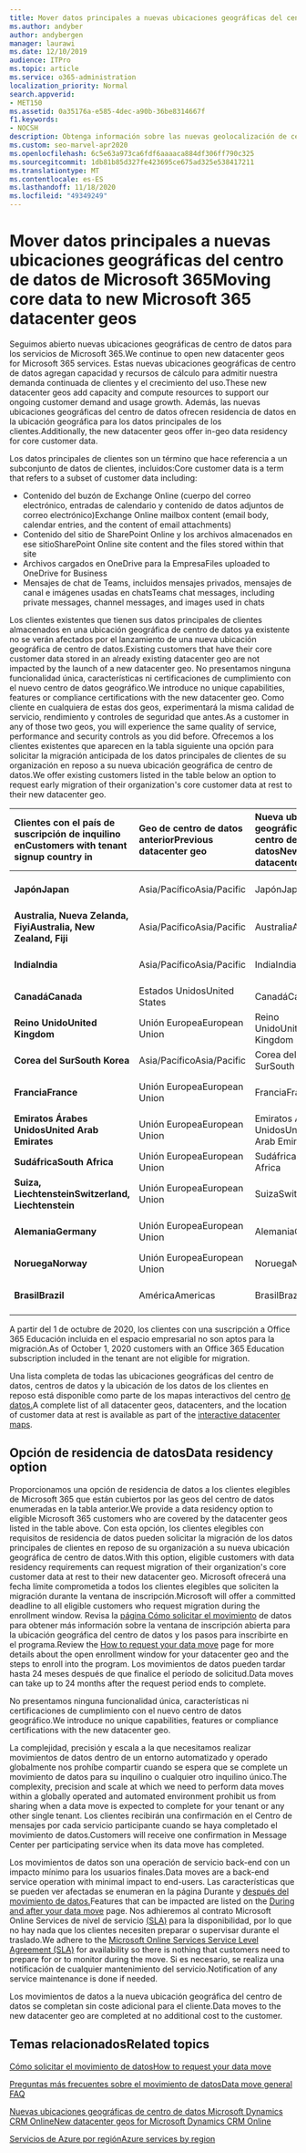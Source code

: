 ```yaml
---
title: Mover datos principales a nuevas ubicaciones geográficas del centro de datos de Microsoft 365
ms.author: andyber
author: andybergen
manager: laurawi
ms.date: 12/10/2019
audience: ITPro
ms.topic: article
ms.service: o365-administration
localization_priority: Normal
search.appverid:
- MET150
ms.assetid: 0a35176a-e585-4dec-a90b-36be8314667f
f1.keywords:
- NOCSH
description: Obtenga información sobre las nuevas geolocalización de centros de datos de Office 365 y cómo usar la opción de residencia de datos para solicitar un movimiento de los datos principales a una nueva ubicación geográfica.
ms.custom: seo-marvel-apr2020
ms.openlocfilehash: 6c5e63a973ca6fdf6aaaaca884df306ff790c325
ms.sourcegitcommit: 1db81b85d327fe423695ce675ad325e538417211
ms.translationtype: MT
ms.contentlocale: es-ES
ms.lasthandoff: 11/18/2020
ms.locfileid: "49349249"
---
```

# <a name="moving-core-data-to-new-microsoft-365-datacenter-geos"></a><span data-ttu-id="7d4fa-103">Mover datos principales a nuevas ubicaciones geográficas del centro de datos de Microsoft 365</span><span class="sxs-lookup"><span data-stu-id="7d4fa-103">Moving core data to new Microsoft 365 datacenter geos</span></span>

<span data-ttu-id="7d4fa-104">Seguimos abierto nuevas ubicaciones geográficas de centro de datos para los servicios de Microsoft 365.</span><span class="sxs-lookup"><span data-stu-id="7d4fa-104">We continue to open new datacenter geos for Microsoft 365 services.</span></span> <span data-ttu-id="7d4fa-105">Estas nuevas ubicaciones geográficas de centro de datos agregan capacidad y recursos de cálculo para admitir nuestra demanda continuada de clientes y el crecimiento del uso.</span><span class="sxs-lookup"><span data-stu-id="7d4fa-105">These new datacenter geos add capacity and compute resources to support our ongoing customer demand and usage growth.</span></span> <span data-ttu-id="7d4fa-106">Además, las nuevas ubicaciones geográficas del centro de datos ofrecen residencia de datos en la ubicación geográfica para los datos principales de los clientes.</span><span class="sxs-lookup"><span data-stu-id="7d4fa-106">Additionally, the new datacenter geos offer in-geo data residency for core customer data.</span></span> 

<span data-ttu-id="7d4fa-107">Los datos principales de clientes son un término que hace referencia a un subconjunto de datos de clientes, incluidos:</span><span class="sxs-lookup"><span data-stu-id="7d4fa-107">Core customer data is a term that refers to a subset of customer data including:</span></span> 
- <span data-ttu-id="7d4fa-108">Contenido del buzón de Exchange Online (cuerpo del correo electrónico, entradas de calendario y contenido de datos adjuntos de correo electrónico)</span><span class="sxs-lookup"><span data-stu-id="7d4fa-108">Exchange Online mailbox content (email body, calendar entries, and the content of email attachments)</span></span>
- <span data-ttu-id="7d4fa-109">Contenido del sitio de SharePoint Online y los archivos almacenados en ese sitio</span><span class="sxs-lookup"><span data-stu-id="7d4fa-109">SharePoint Online site content and the files stored within that site</span></span>
- <span data-ttu-id="7d4fa-110">Archivos cargados en OneDrive para la Empresa</span><span class="sxs-lookup"><span data-stu-id="7d4fa-110">Files uploaded to OneDrive for Business</span></span>
- <span data-ttu-id="7d4fa-111">Mensajes de chat de Teams, incluidos mensajes privados, mensajes de canal e imágenes usadas en chats</span><span class="sxs-lookup"><span data-stu-id="7d4fa-111">Teams chat messages, including private messages, channel messages, and images used in chats</span></span>
  
<span data-ttu-id="7d4fa-112">Los clientes existentes que tienen sus datos principales de clientes almacenados en una ubicación geográfica de centro de datos ya existente no se verán afectados por el lanzamiento de una nueva ubicación geográfica de centro de datos.</span><span class="sxs-lookup"><span data-stu-id="7d4fa-112">Existing customers that have their core customer data stored in an already existing datacenter geo are not impacted by the launch of a new datacenter geo.</span></span> <span data-ttu-id="7d4fa-113">No presentamos ninguna funcionalidad única, características ni certificaciones de cumplimiento con el nuevo centro de datos geográfico.</span><span class="sxs-lookup"><span data-stu-id="7d4fa-113">We introduce no unique capabilities, features or compliance certifications with the new datacenter geo.</span></span> <span data-ttu-id="7d4fa-114">Como cliente en cualquiera de estas dos geos, experimentará la misma calidad de servicio, rendimiento y controles de seguridad que antes.</span><span class="sxs-lookup"><span data-stu-id="7d4fa-114">As a customer in any of those two geos, you will experience the same quality of service, performance and security controls as you did before.</span></span> <span data-ttu-id="7d4fa-115">Ofrecemos a los clientes existentes que aparecen en la tabla siguiente una opción para solicitar la migración anticipada de los datos principales de clientes de su organización en reposo a su nueva ubicación geográfica de centro de datos.</span><span class="sxs-lookup"><span data-stu-id="7d4fa-115">We offer existing customers listed in the table below an option to request early migration of their organization's core customer data at rest to their new datacenter geo.</span></span>
  
|<span data-ttu-id="7d4fa-116">**Clientes con el país de suscripción de inquilino en**</span><span class="sxs-lookup"><span data-stu-id="7d4fa-116">**Customers with tenant signup country in**</span></span>|<span data-ttu-id="7d4fa-117">**Geo de centro de datos anterior**</span><span class="sxs-lookup"><span data-stu-id="7d4fa-117">**Previous datacenter geo**</span></span>|<span data-ttu-id="7d4fa-118">**Nueva ubicación geográfica del centro de datos**</span><span class="sxs-lookup"><span data-stu-id="7d4fa-118">**New datacenter geo**</span></span>|<span data-ttu-id="7d4fa-119">**Geo disponible desde**</span><span class="sxs-lookup"><span data-stu-id="7d4fa-119">**Geo available since**</span></span>|
|:-----|:-----|:-----|:-----|
|<span data-ttu-id="7d4fa-120">**Japón**</span><span class="sxs-lookup"><span data-stu-id="7d4fa-120">**Japan**</span></span>| <span data-ttu-id="7d4fa-121">Asia/Pacífico</span><span class="sxs-lookup"><span data-stu-id="7d4fa-121">Asia/Pacific</span></span> | <span data-ttu-id="7d4fa-122">Japón</span><span class="sxs-lookup"><span data-stu-id="7d4fa-122">Japan</span></span> | <span data-ttu-id="7d4fa-123">Diciembre de 2014</span><span class="sxs-lookup"><span data-stu-id="7d4fa-123">December 2014</span></span> |
|<span data-ttu-id="7d4fa-124">**Australia, Nueva Zelanda, Fiyi**</span><span class="sxs-lookup"><span data-stu-id="7d4fa-124">**Australia, New Zealand, Fiji**</span></span>| <span data-ttu-id="7d4fa-125">Asia/Pacífico</span><span class="sxs-lookup"><span data-stu-id="7d4fa-125">Asia/Pacific</span></span> | <span data-ttu-id="7d4fa-126">Australia</span><span class="sxs-lookup"><span data-stu-id="7d4fa-126">Australia</span></span> | <span data-ttu-id="7d4fa-127">Marzo de 2015</span><span class="sxs-lookup"><span data-stu-id="7d4fa-127">March 2015</span></span> |
|<span data-ttu-id="7d4fa-128">**India**</span><span class="sxs-lookup"><span data-stu-id="7d4fa-128">**India**</span></span>| <span data-ttu-id="7d4fa-129">Asia/Pacífico</span><span class="sxs-lookup"><span data-stu-id="7d4fa-129">Asia/Pacific</span></span> | <span data-ttu-id="7d4fa-130">India</span><span class="sxs-lookup"><span data-stu-id="7d4fa-130">India</span></span> | <span data-ttu-id="7d4fa-131">Octubre de 2015</span><span class="sxs-lookup"><span data-stu-id="7d4fa-131">October 2015</span></span> |
|<span data-ttu-id="7d4fa-132">**Canadá**</span><span class="sxs-lookup"><span data-stu-id="7d4fa-132">**Canada**</span></span>| <span data-ttu-id="7d4fa-133">Estados Unidos</span><span class="sxs-lookup"><span data-stu-id="7d4fa-133">United States</span></span> | <span data-ttu-id="7d4fa-134">Canadá</span><span class="sxs-lookup"><span data-stu-id="7d4fa-134">Canada</span></span> | <span data-ttu-id="7d4fa-135">Mayo de 2016</span><span class="sxs-lookup"><span data-stu-id="7d4fa-135">May 2016</span></span> |
|<span data-ttu-id="7d4fa-136">**Reino Unido**</span><span class="sxs-lookup"><span data-stu-id="7d4fa-136">**United Kingdom**</span></span>| <span data-ttu-id="7d4fa-137">Unión Europea</span><span class="sxs-lookup"><span data-stu-id="7d4fa-137">European Union</span></span> | <span data-ttu-id="7d4fa-138">Reino Unido</span><span class="sxs-lookup"><span data-stu-id="7d4fa-138">United Kingdom</span></span> | <span data-ttu-id="7d4fa-139">Septiembre de 2016</span><span class="sxs-lookup"><span data-stu-id="7d4fa-139">September 2016</span></span> |
|<span data-ttu-id="7d4fa-140">**Corea del Sur**</span><span class="sxs-lookup"><span data-stu-id="7d4fa-140">**South Korea**</span></span>| <span data-ttu-id="7d4fa-141">Asia/Pacífico</span><span class="sxs-lookup"><span data-stu-id="7d4fa-141">Asia/Pacific</span></span> | <span data-ttu-id="7d4fa-142">Corea del Sur</span><span class="sxs-lookup"><span data-stu-id="7d4fa-142">South Korea</span></span> | <span data-ttu-id="7d4fa-143">Abril de 2017</span><span class="sxs-lookup"><span data-stu-id="7d4fa-143">April 2017</span></span> |
|<span data-ttu-id="7d4fa-144">**Francia**</span><span class="sxs-lookup"><span data-stu-id="7d4fa-144">**France**</span></span>| <span data-ttu-id="7d4fa-145">Unión Europea</span><span class="sxs-lookup"><span data-stu-id="7d4fa-145">European Union</span></span> | <span data-ttu-id="7d4fa-146">Francia</span><span class="sxs-lookup"><span data-stu-id="7d4fa-146">France</span></span> | <span data-ttu-id="7d4fa-147">Marzo de 2018</span><span class="sxs-lookup"><span data-stu-id="7d4fa-147">March 2018</span></span> |
|<span data-ttu-id="7d4fa-148">**Emiratos Árabes Unidos**</span><span class="sxs-lookup"><span data-stu-id="7d4fa-148">**United Arab Emirates**</span></span>| <span data-ttu-id="7d4fa-149">Unión Europea</span><span class="sxs-lookup"><span data-stu-id="7d4fa-149">European Union</span></span> | <span data-ttu-id="7d4fa-150">Emiratos Árabes Unidos</span><span class="sxs-lookup"><span data-stu-id="7d4fa-150">United Arab Emirates</span></span> | <span data-ttu-id="7d4fa-151">Junio de 2019</span><span class="sxs-lookup"><span data-stu-id="7d4fa-151">June 2019</span></span> |
|<span data-ttu-id="7d4fa-152">**Sudáfrica**</span><span class="sxs-lookup"><span data-stu-id="7d4fa-152">**South Africa**</span></span>| <span data-ttu-id="7d4fa-153">Unión Europea</span><span class="sxs-lookup"><span data-stu-id="7d4fa-153">European Union</span></span> | <span data-ttu-id="7d4fa-154">Sudáfrica</span><span class="sxs-lookup"><span data-stu-id="7d4fa-154">South Africa</span></span> | <span data-ttu-id="7d4fa-155">Julio de 2019</span><span class="sxs-lookup"><span data-stu-id="7d4fa-155">July 2019</span></span> |
|<span data-ttu-id="7d4fa-156">**Suiza, Liechtenstein**</span><span class="sxs-lookup"><span data-stu-id="7d4fa-156">**Switzerland, Liechtenstein**</span></span>| <span data-ttu-id="7d4fa-157">Unión Europea</span><span class="sxs-lookup"><span data-stu-id="7d4fa-157">European Union</span></span> | <span data-ttu-id="7d4fa-158">Suiza</span><span class="sxs-lookup"><span data-stu-id="7d4fa-158">Switzerland</span></span> | <span data-ttu-id="7d4fa-159">Diciembre de 2019</span><span class="sxs-lookup"><span data-stu-id="7d4fa-159">December 2019</span></span> |
|<span data-ttu-id="7d4fa-160">**Alemania**</span><span class="sxs-lookup"><span data-stu-id="7d4fa-160">**Germany**</span></span>| <span data-ttu-id="7d4fa-161">Unión Europea</span><span class="sxs-lookup"><span data-stu-id="7d4fa-161">European Union</span></span> | <span data-ttu-id="7d4fa-162">Alemania</span><span class="sxs-lookup"><span data-stu-id="7d4fa-162">Germany</span></span> | <span data-ttu-id="7d4fa-163">Diciembre de 2019</span><span class="sxs-lookup"><span data-stu-id="7d4fa-163">December 2019</span></span> |
|<span data-ttu-id="7d4fa-164">**Noruega**</span><span class="sxs-lookup"><span data-stu-id="7d4fa-164">**Norway**</span></span>| <span data-ttu-id="7d4fa-165">Unión Europea</span><span class="sxs-lookup"><span data-stu-id="7d4fa-165">European Union</span></span> | <span data-ttu-id="7d4fa-166">Noruega</span><span class="sxs-lookup"><span data-stu-id="7d4fa-166">Norway</span></span> | <span data-ttu-id="7d4fa-167">Abril de 2020</span><span class="sxs-lookup"><span data-stu-id="7d4fa-167">April 2020</span></span> |
|<span data-ttu-id="7d4fa-168">**Brasil**</span><span class="sxs-lookup"><span data-stu-id="7d4fa-168">**Brazil**</span></span>| <span data-ttu-id="7d4fa-169">América</span><span class="sxs-lookup"><span data-stu-id="7d4fa-169">Americas</span></span> | <span data-ttu-id="7d4fa-170">Brasil</span><span class="sxs-lookup"><span data-stu-id="7d4fa-170">Brazil</span></span> | <span data-ttu-id="7d4fa-171">Noviembre de 2020</span><span class="sxs-lookup"><span data-stu-id="7d4fa-171">November 2020</span></span> |

<span data-ttu-id="7d4fa-172">A partir del 1 de octubre de 2020, los clientes con una suscripción a Office 365 Educación incluida en el espacio empresarial no son aptos para la migración.</span><span class="sxs-lookup"><span data-stu-id="7d4fa-172">As of October 1, 2020 customers with an Office 365 Education subscription included in the tenant are not eligible for migration.</span></span>

<span data-ttu-id="7d4fa-173">Una lista completa de todas las ubicaciones geográficas del centro de datos, centros de datos y la ubicación de los datos de los clientes en reposo está disponible como parte de los mapas interactivos del centro [de datos.](https://office.com/datamaps)</span><span class="sxs-lookup"><span data-stu-id="7d4fa-173">A complete list of all datacenter geos, datacenters, and the location of customer data at rest is available as part of the [interactive datacenter maps](https://office.com/datamaps).</span></span> 
  
## <a name="data-residency-option"></a><span data-ttu-id="7d4fa-174">Opción de residencia de datos</span><span class="sxs-lookup"><span data-stu-id="7d4fa-174">Data residency option</span></span>

<span data-ttu-id="7d4fa-175">Proporcionamos una opción de residencia de datos a los clientes elegibles de Microsoft 365 que están cubiertos por las geos del centro de datos enumeradas en la tabla anterior.</span><span class="sxs-lookup"><span data-stu-id="7d4fa-175">We provide a data residency option to eligible Microsoft 365 customers who are covered by the datacenter geos listed in the table above.</span></span> <span data-ttu-id="7d4fa-176">Con esta opción, los clientes elegibles con requisitos de residencia de datos pueden solicitar la migración de los datos principales de clientes en reposo de su organización a su nueva ubicación geográfica de centro de datos.</span><span class="sxs-lookup"><span data-stu-id="7d4fa-176">With this option, eligible customers with data residency requirements can request migration of their organization's core customer data at rest to their new datacenter geo.</span></span>  <span data-ttu-id="7d4fa-177">Microsoft ofrecerá una fecha límite comprometida a todos los clientes elegibles que soliciten la migración durante la ventana de inscripción.</span><span class="sxs-lookup"><span data-stu-id="7d4fa-177">Microsoft will offer a committed deadline to all eligible customers who request migration during the enrollment window.</span></span>  <span data-ttu-id="7d4fa-178">Revisa la [página Cómo solicitar el movimiento](request-your-data-move.md) de datos para obtener más información sobre la ventana de inscripción abierta para la ubicación geográfica del centro de datos y los pasos para inscribirte en el programa.</span><span class="sxs-lookup"><span data-stu-id="7d4fa-178">Review the [How to request your data move](request-your-data-move.md) page for more details about the open enrollment window for your datacenter geo and the steps to enroll into the program.</span></span>  <span data-ttu-id="7d4fa-179">Los movimientos de datos pueden tardar hasta 24 meses después de que finalice el período de solicitud.</span><span class="sxs-lookup"><span data-stu-id="7d4fa-179">Data moves can take up to 24 months after the request period ends to complete.</span></span>

<span data-ttu-id="7d4fa-180">No presentamos ninguna funcionalidad única, características ni certificaciones de cumplimiento con el nuevo centro de datos geográfico.</span><span class="sxs-lookup"><span data-stu-id="7d4fa-180">We introduce no unique capabilities, features or compliance certifications with the new datacenter geo.</span></span>
    
<span data-ttu-id="7d4fa-181">La complejidad, precisión y escala a la que necesitamos realizar movimientos de datos dentro de un entorno automatizado y operado globalmente nos prohíbe compartir cuando se espera que se complete un movimiento de datos para su inquilino o cualquier otro inquilino único.</span><span class="sxs-lookup"><span data-stu-id="7d4fa-181">The complexity, precision and scale at which we need to perform data moves within a globally operated and automated environment prohibit us from sharing when a data move is expected to complete for your tenant or any other single tenant.</span></span> <span data-ttu-id="7d4fa-182">Los clientes recibirán una confirmación en el Centro de mensajes por cada servicio participante cuando se haya completado el movimiento de datos.</span><span class="sxs-lookup"><span data-stu-id="7d4fa-182">Customers will receive one confirmation in Message Center per participating service when its data move has completed.</span></span> 
    
<span data-ttu-id="7d4fa-183">Los movimientos de datos son una operación de servicio back-end con un impacto mínimo para los usuarios finales.</span><span class="sxs-lookup"><span data-stu-id="7d4fa-183">Data moves are a back-end service operation with minimal impact to end-users.</span></span> <span data-ttu-id="7d4fa-184">Las características que se pueden ver afectadas se enumeran en la página Durante y [después del movimiento de datos.](during-and-after-your-data-move.md)</span><span class="sxs-lookup"><span data-stu-id="7d4fa-184">Features that can be impacted are listed on the [During and after your data move](during-and-after-your-data-move.md) page.</span></span> <span data-ttu-id="7d4fa-185">Nos adhieremos al contrato Microsoft Online Services de nivel de servicio [(SLA)](https://go.microsoft.com/fwlink/p/?LinkId=523897) para la disponibilidad, por lo que no hay nada que los clientes necesiten preparar o supervisar durante el traslado.</span><span class="sxs-lookup"><span data-stu-id="7d4fa-185">We adhere to the [Microsoft Online Services Service Level Agreement (SLA)](https://go.microsoft.com/fwlink/p/?LinkId=523897) for availability so there is nothing that customers need to prepare for or to monitor during the move.</span></span> <span data-ttu-id="7d4fa-186">Si es necesario, se realiza una notificación de cualquier mantenimiento del servicio.</span><span class="sxs-lookup"><span data-stu-id="7d4fa-186">Notification of any service maintenance is done if needed.</span></span> 

<span data-ttu-id="7d4fa-187">Los movimientos de datos a la nueva ubicación geográfica del centro de datos se completan sin coste adicional para el cliente.</span><span class="sxs-lookup"><span data-stu-id="7d4fa-187">Data moves to the new datacenter geo are completed at no additional cost to the customer.</span></span>
    
## <a name="related-topics"></a><span data-ttu-id="7d4fa-188">Temas relacionados</span><span class="sxs-lookup"><span data-stu-id="7d4fa-188">Related topics</span></span> 
 
[<span data-ttu-id="7d4fa-189">Cómo solicitar el movimiento de datos</span><span class="sxs-lookup"><span data-stu-id="7d4fa-189">How to request your data move</span></span>](request-your-data-move.md)
    
[<span data-ttu-id="7d4fa-190">Preguntas más frecuentes sobre el movimiento de datos</span><span class="sxs-lookup"><span data-stu-id="7d4fa-190">Data move general FAQ</span></span>](data-move-faq.md)
  
[<span data-ttu-id="7d4fa-191">Nuevas ubicaciones geográficas de centro de datos Microsoft Dynamics CRM Online</span><span class="sxs-lookup"><span data-stu-id="7d4fa-191">New datacenter geos for Microsoft Dynamics CRM Online</span></span>](https://go.microsoft.com/fwlink/p/?Linkid=615924)
  
[<span data-ttu-id="7d4fa-192">Servicios de Azure por región</span><span class="sxs-lookup"><span data-stu-id="7d4fa-192">Azure services by region</span></span>](https://azure.microsoft.com/regions/)
